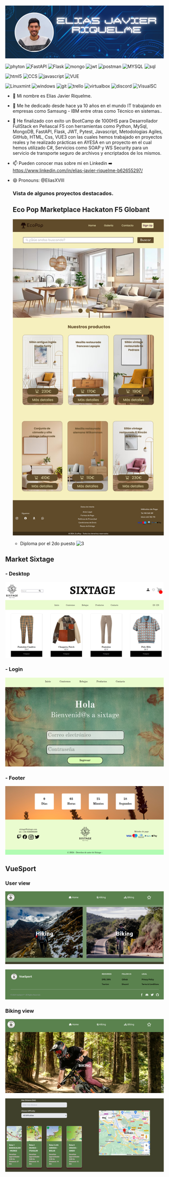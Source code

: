 ![1](https://github.com/EliasXVIII/vueSport/blob/main/src/assets/Readme-Img/1.png)

![phyton](https://img.shields.io/badge/Python-FFD43B?style=for-the-badge&logo=python&logoColor=blue) ![FastAPI](https://img.shields.io/badge/fastapi-109989?style=for-the-badge&logo=FASTAPI&logoColor=white) ![Flask](https://img.shields.io/badge/Flask-000000?style=for-the-badge&logo=flask&logoColor=white) ![mongo](https://img.shields.io/badge/MongoDB-4EA94B?style=for-the-badge&logo=mongodb&logoColor=white) ![jwt](https://img.shields.io/badge/JWT-000000?style=for-the-badge&logo=JSON%20web%20tokens&logoColor=white) ![postman](https://img.shields.io/badge/Postman-FF6C37?style=for-the-badge&logo=Postman&logoColor=white) ![MYSQL](https://img.shields.io/badge/MySQL-005C84?style=for-the-badge&logo=mysql&logoColor=white) ![sql](https://img.shields.io/badge/Sqlite-003B57?style=for-the-badge&logo=sqlite&logoColor=white)


![html5](https://img.shields.io/badge/HTML5-E34F26?style=for-the-badge&logo=html5&logoColor=white)  ![CCS](https://img.shields.io/badge/CSS3-1572B6?style=for-the-badge&logo=css3&logoColor=white)  ![javascript](https://img.shields.io/badge/JavaScript-323330?style=for-the-badge&logo=javascript&logoColor=F7DF1E) ![VUE](https://img.shields.io/badge/Vue%20js-35495E?style=for-the-badge&logo=vuedotjs&logoColor=4FC08D) 


![Linuxmint](https://img.shields.io/badge/Linux_Mint-87CF3E?style=for-the-badge&logo=linux-mint&logoColor=white)  ![windows](https://img.shields.io/badge/Windows-0078D6?style=for-the-badge&logo=windows&logoColor=white)   ![git](https://img.shields.io/badge/GitHub-100000?style=for-the-badge&logo=github&logoColor=white)  ![trello](https://img.shields.io/badge/Trello-0052CC?style=for-the-badge&logo=trello&logoColor=white) ![virtualbox](https://img.shields.io/badge/VirtualBox-21416b?style=for-the-badge&logo=VirtualBox&logoColor=white)  ![discord](https://img.shields.io/badge/Discord-5865F2?style=for-the-badge&logo=discord&logoColor=white)  ![VisualSC](https://img.shields.io/badge/Visual_Studio_Code-0078D4?style=for-the-badge&logo=visual%20studio%20code&logoColor=white) 


- 👋 Mi nombre es Elias Javier Riquelme.

- 👀 Me he dedicado desde hace ya 10 años en el mundo IT trabajando en empresas como Samsung - IBM entre otras como Técnico en sistemas..

- 🌱 He finalizado con exito un BootCamp de 1000HS para Desarrollador FullStack en Peñascal F5 con herramientas como Python, MySql, MongoDB, FastAPI, Flask, JWT, Pytest, Javascript, Metodologias Agiles, GitHub, HTML, Css, VUE3 con las cuales hemos trabajado en proyectos reales y he realizado prácticas en AYESA en un proyecto en el cual hemos utilizado C#, Servicios como SOAP y WS Security para un servicio de transporte seguro de archivos y encriptados de los mismos. 

- 📫 Pueden conocer mas sobre mi en Linkedin :arrow_right: https://www.linkedin.com/in/elias-javier-riquelme-b62655297/

- 😄 Pronouns: @EliasXVIII

  ### Vista de algunos proyectos destacados.

  ## Eco Pop Marketplace Hackaton F5 Globant
  ![2](https://github.com/EliasXVIII/sixtage/blob/main/ImgReadme/Propuesta.png)
   - Diploma por el 2do puesto
  ![3](https://github.com/EliasXVIII/sixtage/blob/main/ImgReadme/El%C3%ADas%20Javier%20Riquelme%20Antongnoli%20-%20Finalista%20-%20Diploma%20HackathonF5%20022024.png)

## Market Sixtage

### - Desktop
![Desktop](https://github.com/EliasXVIII/sixtage/blob/main/ImgReadme/imagen1Sixtage.png)
### - Login
![Login](https://github.com/EliasXVIII/sixtage/blob/main/ImgReadme/login.png)
### - Footer
![Footer](https://github.com/EliasXVIII/sixtage/blob/main/ImgReadme/footer.png)

## VueSport

### User view

<p align="center">
  <img src="https://github.com/EliasXVIII/vueSport/blob/dev/src/assets/Readme-Img/img01.png" alt="VueSport" style="margin: auto;">
</p>
<p align="center">
  <img src="https://github.com/EliasXVIII/vueSport/blob/dev/src/assets/Readme-Img/img02.png" alt="VueSport" style="margin: auto;">
</p>

### Biking view

<p align="center">
  <img src="https://github.com/EliasXVIII/vueSport/blob/dev/src/assets/Readme-Img/img03.png" alt="VueSport" style="margin: auto;">
</p>
<p align="center">
  <img src="https://github.com/EliasXVIII/vueSport/blob/dev/src/assets/Readme-Img/img05.png" alt="VueSport" style="margin: auto;">
</p>


<!---
EliasXVIII/EliasXVIII is a ✨ special ✨ repository because its `README.md` (this file) appears on your GitHub profile.
You can click the Preview link to take a look at your changes.
--->
 
